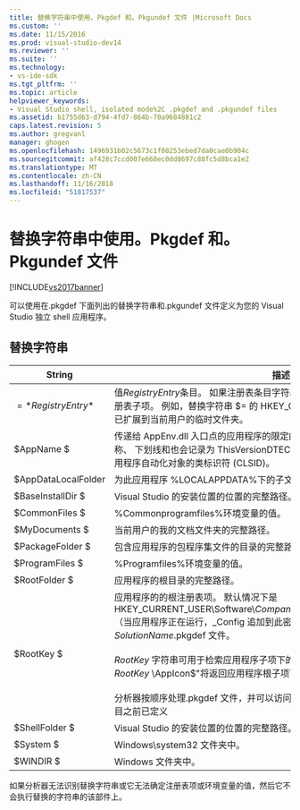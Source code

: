 ```yaml
---
title: 替换字符串中使用。Pkgdef 和。Pkgundef 文件 |Microsoft Docs
ms.custom: ''
ms.date: 11/15/2016
ms.prod: visual-studio-dev14
ms.reviewer: ''
ms.suite: ''
ms.technology:
- vs-ide-sdk
ms.tgt_pltfrm: ''
ms.topic: article
helpviewer_keywords:
- Visual Studio shell, isolated mode%2C .pkgdef and .pkgundef files
ms.assetid: b1755d63-d794-4fd7-864b-70a9684881c2
caps.latest.revision: 5
ms.author: gregvanl
manager: ghogen
ms.openlocfilehash: 1496931b02c5673c1f08253ebed7da0cae0b904c
ms.sourcegitcommit: af428c7ccd007e668ec0dd8697c88fc5d8bca1e2
ms.translationtype: MT
ms.contentlocale: zh-CN
ms.lasthandoff: 11/16/2018
ms.locfileid: "51817537"
---
```

# <a name="substitution-strings-used-in-pkgdef-and-pkgundef-files"></a>替换字符串中使用。Pkgdef 和。Pkgundef 文件
[!INCLUDE[vs2017banner](../includes/vs2017banner.md)]

可以使用在.pkgdef 下面列出的替换字符串和.pkgundef 文件定义为您的 Visual Studio 独立 shell 应用程序。  
  
## <a name="substitution-strings"></a>替换字符串  
  
|String|描述|  
|------------|-----------------|  
|$=*RegistryEntry*$|值*RegistryEntry*条目。 如果注册表条目字符串以反斜杠结尾 (\\)，则使用默认值的注册表子项。 例如，替换字符串 $= 的 HKEY_CURRENT_USER\Environment\TEMP$ 已扩展到当前用户的临时文件夹。|  
|$AppName $|传递给 AppEnv.dll 入口点的应用程序的限定的名称。 限定的名组成的应用程序名称、 下划线和也会记录为 ThisVersionDTECLSID 设置项目.pkgdef 文件中的值的应用程序自动化对象的类标识符 (CLSID)。|  
|$AppDataLocalFolder|为此应用程序 %LOCALAPPDATA%下的子文件夹。|  
|$BaseInstallDir $|Visual Studio 的安装位置的位置的完整路径。|  
|$CommonFiles $|%Commonprogramfiles%环境变量的值。|  
|$MyDocuments $|当前用户的我的文档文件夹的完整路径。|  
|$PackageFolder $|包含应用程序的包程序集文件的目录的完整路径。|  
|$ProgramFiles $|%Programfiles%环境变量的值。|  
|$RootFolder $|应用程序的根目录的完整路径。|  
|$RootKey $|应用程序的的根注册表项。 默认情况下是 HKEY_CURRENT_USER\Software\\*CompanyName*\\*ProjectName*\\*VersionNumber* （当应用程序正在运行，_Config 追加到此密钥）。 设置中的 RegistryRoot 值*SolutionName*.pkgdef 文件。<br /><br /> $RootKey$ 字符串可用于检索应用程序子项下的注册表值。 例如，字符串"$= $RootKey$ \AppIcon$"将返回应用程序根子项下的 AppIcon 条目的值。<br /><br /> 分析器按顺序处理.pkgdef 文件，并可以访问应用程序子项下的注册表项，仅当该条目之前已定义|  
|$ShellFolder $|Visual Studio 的安装位置的位置的完整路径。|  
|$System $|Windows\system32 文件夹中。|  
|$WINDIR $|Windows 文件夹中。|  
  
 如果分析器无法识别替换字符串或它无法确定注册表项或环境变量的值，然后它不会执行替换的字符串的该部件上。

